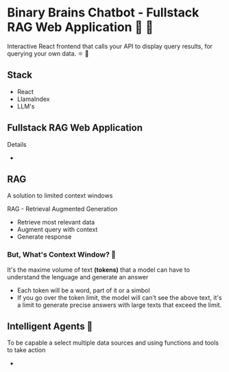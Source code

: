 # Binary Brains Chatbot - Fullstack RAG Web Application 🧠 🔵

Interactive React frontend that calls your API to display query results, for querying your own data. ⚛️ 📄

## Stack
- React
- LlamaIndex
- LLM's

## Fullstack RAG Web Application 

Details

-

## RAG
A solution to limited context windows

RAG - Retrieval Augmented Generation
- Retrieve most relevant data
- Augment query with context 
- Generate response

### But, What's Context Window? 🤔

It's the maxime volume of text **(tokens)** that a model can have to understand the lenguage and generate an answer

- Each token will be a word, part of it or a simbol
- If you go over the token limit, the model will can't see the above text, it's a limit to generate precise answers with large texts that exceed the limit.




## Intelligent Agents 🤖

To be capable a select multiple data sources and using functions and tools to take action 

- 

